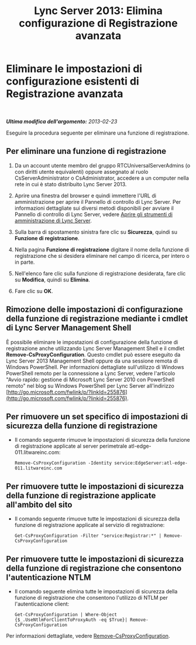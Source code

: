﻿---
title: "Lync Server 2013: Elimina configurazione di Registrazione avanzata"
TOCTitle: "Lync Server 2013: Elimina configurazione di Registrazione avanzata"
ms:assetid: ae43cd75-cae4-4f78-b037-779a2cdb583b
ms:mtpsurl: https://technet.microsoft.com/it-it/library/Gg182571(v=OCS.15)
ms:contentKeyID: 49301663
ms.date: 08/24/2015
mtps_version: v=OCS.15
ms.translationtype: HT
---

# Eliminare le impostazioni di configurazione esistenti di Registrazione avanzata

 

_**Ultima modifica dell'argomento:** 2013-02-23_

Eseguire la procedura seguente per eliminare una funzione di registrazione.

## Per eliminare una funzione di registrazione

1.  Da un account utente membro del gruppo RTCUniversalServerAdmins (o con diritti utente equivalenti) oppure assegnato al ruolo CsServerAdministrator o CsAdministrator, accedere a un computer nella rete in cui è stato distribuito Lync Server 2013.

2.  Aprire una finestra del browser e quindi immettere l'URL di amministrazione per aprire il Pannello di controllo di Lync Server. Per informazioni dettagliate sui diversi metodi disponibili per avviare il Pannello di controllo di Lync Server, vedere [Aprire gli strumenti di amministrazione di Lync Server](lync-server-2013-open-lync-server-administrative-tools.md).

3.  Sulla barra di spostamento sinistra fare clic su **Sicurezza**, quindi su **Funzione di registrazione**.

4.  Nella pagina **Funzione di registrazione** digitare il nome della funzione di registrazione che si desidera eliminare nel campo di ricerca, per intero o in parte.

5.  Nell'elenco fare clic sulla funzione di registrazione desiderata, fare clic su **Modifica**, quindi su **Elimina**.

6.  Fare clic su **OK**.

## Rimozione delle impostazioni di configurazione della funzione di registrazione mediante i cmdlet di Lync Server Management Shell

È possibile eliminare le impostazioni di configurazione della funzione di registrazione anche utilizzando Lync Server Management Shell e il cmdlet **Remove-CsProxyConfiguration**. Questo cmdlet può essere eseguito da Lync Server 2013 Management Shell oppure da una sessione remota di Windows PowerShell. Per informazioni dettagliate sull'utilizzo di Windows PowerShell remoto per la connessione a Lync Server, vedere l'articolo "Avvio rapido: gestione di Microsoft Lync Server 2010 con PowerShell remoto" nel blog su Windows PowerShell per Lync Server all'indirizzo [http://go.microsoft.com/fwlink/p/?linkId=255876](http://go.microsoft.com/fwlink/p/?linkid=255876).

## Per rimuovere un set specifico di impostazioni di sicurezza della funzione di registrazione

  - Il comando seguente rimuove le impostazioni di sicurezza della funzione di registrazione applicate al server perimetrale atl-edge-011.litwareinc.com:
    
        Remove-CsProxyConfiguration -Identity service:EdgeServer:atl-edge-011.litwareinc.com

## Per rimuovere tutte le impostazioni di sicurezza della funzione di registrazione applicate all'ambito del sito

  - Il comando seguente rimuove tutte le impostazioni di sicurezza della funzione di registrazione applicate al servizio di registrazione:
    
        Get-CsProxyConfiguration -Filter "service:Registrar:*" | Remove-CsProxyConfiguration

## Per rimuovere tutte le impostazioni di sicurezza della funzione di registrazione che consentono l'autenticazione NTLM

  - Il comando seguente elimina tutte le impostazioni di sicurezza della funzione di registrazione che consentono l'utilizzo di NTLM per l'autenticazione client:
    
        Get-CsProxyConfiguration | Where-Object {$_.UseNtlmForClientToProxyAuth -eq $True}| Remove-CsProxyConfiguration

Per informazioni dettagliate, vedere [Remove-CsProxyConfiguration](https://docs.microsoft.com/en-us/powershell/module/skype/Remove-CsProxyConfiguration).

